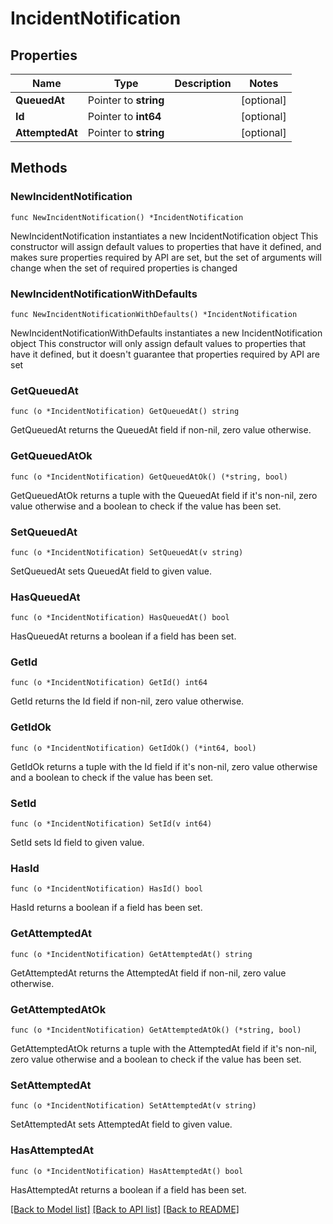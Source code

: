 # IncidentNotification

## Properties

Name | Type | Description | Notes
------------ | ------------- | ------------- | -------------
**QueuedAt** | Pointer to **string** |  | [optional] 
**Id** | Pointer to **int64** |  | [optional] 
**AttemptedAt** | Pointer to **string** |  | [optional] 

## Methods

### NewIncidentNotification

`func NewIncidentNotification() *IncidentNotification`

NewIncidentNotification instantiates a new IncidentNotification object
This constructor will assign default values to properties that have it defined,
and makes sure properties required by API are set, but the set of arguments
will change when the set of required properties is changed

### NewIncidentNotificationWithDefaults

`func NewIncidentNotificationWithDefaults() *IncidentNotification`

NewIncidentNotificationWithDefaults instantiates a new IncidentNotification object
This constructor will only assign default values to properties that have it defined,
but it doesn't guarantee that properties required by API are set

### GetQueuedAt

`func (o *IncidentNotification) GetQueuedAt() string`

GetQueuedAt returns the QueuedAt field if non-nil, zero value otherwise.

### GetQueuedAtOk

`func (o *IncidentNotification) GetQueuedAtOk() (*string, bool)`

GetQueuedAtOk returns a tuple with the QueuedAt field if it's non-nil, zero value otherwise
and a boolean to check if the value has been set.

### SetQueuedAt

`func (o *IncidentNotification) SetQueuedAt(v string)`

SetQueuedAt sets QueuedAt field to given value.

### HasQueuedAt

`func (o *IncidentNotification) HasQueuedAt() bool`

HasQueuedAt returns a boolean if a field has been set.

### GetId

`func (o *IncidentNotification) GetId() int64`

GetId returns the Id field if non-nil, zero value otherwise.

### GetIdOk

`func (o *IncidentNotification) GetIdOk() (*int64, bool)`

GetIdOk returns a tuple with the Id field if it's non-nil, zero value otherwise
and a boolean to check if the value has been set.

### SetId

`func (o *IncidentNotification) SetId(v int64)`

SetId sets Id field to given value.

### HasId

`func (o *IncidentNotification) HasId() bool`

HasId returns a boolean if a field has been set.

### GetAttemptedAt

`func (o *IncidentNotification) GetAttemptedAt() string`

GetAttemptedAt returns the AttemptedAt field if non-nil, zero value otherwise.

### GetAttemptedAtOk

`func (o *IncidentNotification) GetAttemptedAtOk() (*string, bool)`

GetAttemptedAtOk returns a tuple with the AttemptedAt field if it's non-nil, zero value otherwise
and a boolean to check if the value has been set.

### SetAttemptedAt

`func (o *IncidentNotification) SetAttemptedAt(v string)`

SetAttemptedAt sets AttemptedAt field to given value.

### HasAttemptedAt

`func (o *IncidentNotification) HasAttemptedAt() bool`

HasAttemptedAt returns a boolean if a field has been set.


[[Back to Model list]](../README.md#documentation-for-models) [[Back to API list]](../README.md#documentation-for-api-endpoints) [[Back to README]](../README.md)


